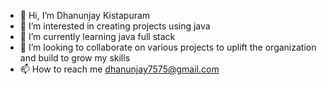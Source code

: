 - 👋 Hi, I’m Dhanunjay Kistapuram
- 👀 I’m interested in creating projects using java
- 🌱 I’m currently learning java full stack
- 💞️ I’m looking to collaborate on various projects to uplift the organization and build to grow my skills 
- 📫 How to reach me dhanunjay7575@gmail.com

<!---
dhanunjay7575/dhanunjay7575 is a ✨ special ✨ repository because its `README.md` (this file) appears on your GitHub profile.
You can click the Preview link to take a look at your changes.
--->
